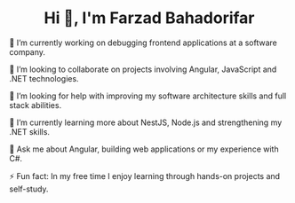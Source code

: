 <h1 align="center">Hi 👋, I'm Farzad Bahadorifar</h1>


🔭 I’m currently working on debugging frontend applications at a software company.

👯 I’m looking to collaborate on projects involving Angular, JavaScript and .NET technologies.

🤝 I’m looking for help with improving my software architecture skills and full stack abilities.

🌱 I’m currently learning more about NestJS, Node.js and strengthening my .NET skills.

💬 Ask me about Angular, building web applications or my experience with C#.

⚡ Fun fact: In my free time I enjoy learning through hands-on projects and self-study.

